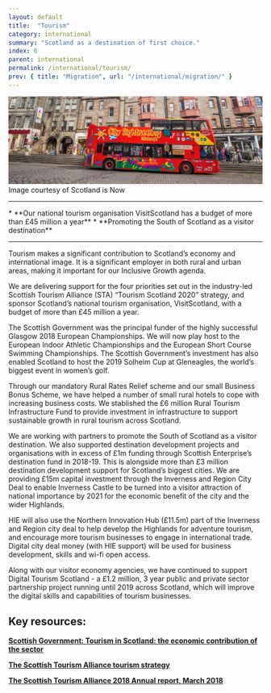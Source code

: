 ```yaml
---
layout: default
title:  "Tourism"
category: international
summary: "Scotland as a destination of first choice."
index: 6
parent: international
permalink: /international/tourism/
prev: { title: "Migration", url: "/international/migration/" }
---
```

![A sightseeing bus](/assets/images/pageimages/international.5.jpg)  
Image courtesy of Scotland is Now
<br>
<hr>
* **Our national tourism organisation VisitScotland has a budget of more than £45 million a year**
* **Promoting the South of Scotland as a visitor destination**

<hr>

Tourism makes a significant contribution to Scotland’s economy and international image. It is a significant employer in both rural and urban areas, making it important for our Inclusive Growth agenda.

We are delivering support for the four priorities set out in the industry-led Scottish Tourism Alliance (STA) “Tourism Scotland 2020” strategy, and sponsor Scotland’s national tourism organisation, VisitScotland, with a budget of more than £45 million a year.

The Scottish Government was the principal funder of the highly successful Glasgow 2018 European Championships. We will now play host to the European Indoor Athletic Championships and the European Short Course Swimming Championships.  The Scottish Government’s investment has also enabled Scotland to host the 2019 Solheim Cup at Gleneagles, the world’s biggest event in women’s golf.

Through our mandatory Rural Rates Relief scheme and our small Business Bonus Scheme, we have helped a number of small rural hotels to cope with increasing business costs. We stablished the £6 million Rural Tourism Infrastructure Fund to provide investment in infrastructure to support sustainable growth in rural tourism across Scotland.

We are working with partners to promote the South of Scotland as a visitor destination. We also supported destination development projects and organisations with in excess of £1m funding through Scottish Enterprise’s destination fund in 2018-19. This is alongside more than £3 million destination development support for Scotland’s biggest cities. We are providing £15m capital investment through the Inverness and Region City Deal to enable Inverness Castle to be turned into a visitor attraction of national importance by 2021 for the economic benefit of the city and the wider Highlands.

HIE will also use the Northern Innovation Hub (£11.5m) part of the Inverness and Region city deal to help develop the Highlands for adventure tourism, and encourage more tourism businesses to engage in international trade.  Digital city deal money (with HIE support) will be used for business development, skills and wi-fi open access.

Along with our visitor economy agencies, we have continued to support Digital Tourism Scotland - a £1.2 million, 3 year public and private sector partnership project running until 2019 across Scotland, which will improve the digital skills and capabilities of tourism businesses.

## Key resources:

**[Scottish Government: Tourism in Scotland: the economic contribution of the sector](https://beta.gov.scot/publications/tourism-scotland-economic-contribution-sector/)**  

**[The Scottish Tourism Alliance tourism strategy](http://scottishtourismalliance.co.uk/page/national-strategy/)**  

**[The Scottish Tourism Alliance 2018 Annual report, March 2018](http://scottishtourismalliance.co.uk/uploads/TS2020/TS2018.compressed.pdf)**   




 
